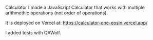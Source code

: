 Calculator
I made a JavaScript Calculator that works with multiple arithmethic
operations (not order of operations).

It is deployed on Vercel at:
https://calculator-one-eosin.vercel.app/

I added tests with QAWolf.
